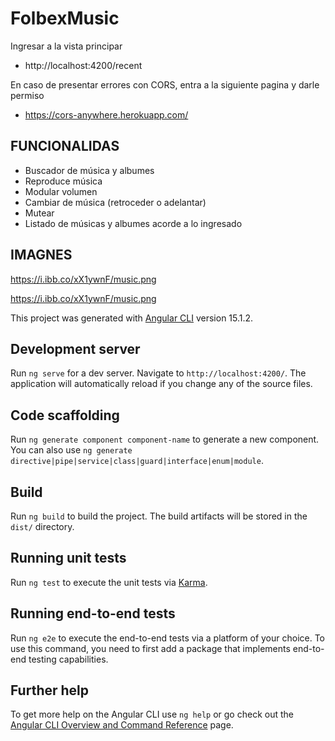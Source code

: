 # FolbexMusic

Ingresar a la vista principar
* http://localhost:4200/recent

En caso de presentar errores con CORS, entra a la siguiente pagina y darle permiso
* https://cors-anywhere.herokuapp.com/

## FUNCIONALIDAS
* Buscador de música y albumes
* Reproduce música
* Modular volumen
* Cambiar de música (retroceder o adelantar)
* Mutear
* Listado de músicas y albumes acorde a lo ingresado

## IMAGNES
https://i.ibb.co/xX1ywnF/music.png

https://i.ibb.co/xX1ywnF/music.png

This project was generated with [Angular CLI](https://github.com/angular/angular-cli) version 15.1.2.

## Development server

Run `ng serve` for a dev server. Navigate to `http://localhost:4200/`. The application will automatically reload if you change any of the source files.

## Code scaffolding

Run `ng generate component component-name` to generate a new component. You can also use `ng generate directive|pipe|service|class|guard|interface|enum|module`.

## Build

Run `ng build` to build the project. The build artifacts will be stored in the `dist/` directory.

## Running unit tests

Run `ng test` to execute the unit tests via [Karma](https://karma-runner.github.io).

## Running end-to-end tests

Run `ng e2e` to execute the end-to-end tests via a platform of your choice. To use this command, you need to first add a package that implements end-to-end testing capabilities.

## Further help

To get more help on the Angular CLI use `ng help` or go check out the [Angular CLI Overview and Command Reference](https://angular.io/cli) page.
